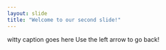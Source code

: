 ```yaml
---
layout: slide
title: "Welcome to our second slide!"
---
```

witty caption goes here
Use the left arrow to go back!